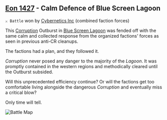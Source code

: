 ## [Eon 1427](<https://zeithalt.github.io/t/#eon1427>) - Calm Defence of Blue Screen Lagoon

`⚔️ Battle` won by [Cybernetics Inc](<https://zeithalt.github.io/r/cybernetics_inc.html>) (combined faction forces)

This [Corruption](<https://zeithalt.github.io/r/corruption.html>) Outburst in [Blue Screen Lagoon](<https://zeithalt.github.io/r/blue_screen_lagoon.html>) was fended off with the same calm and collected response from the organized factions' forces as seen in previous anti-CR cleanups.

The factions had a plan, and they followed it.

_Corruption_ never posed any danger to the majority of the _Lagoon_. It was promptly contained in the western regions and methodically cleared until the Outburst subsided.

Will this unprecedented efficiency continue? Or will the factions get too comfortable living alongside the dangerous _Corruption_ and eventually miss a critical blow?

Only time will tell.

![Battle Map](https://zeithalt.github.io/t/m/eon1427.png)

<!---
type: battle
number: 130
place: blue_screen_lagoon
attacker: cr
defender: ci
winner: ci
start: 1761251735
end: 1761426001
-->